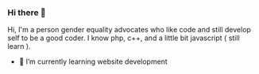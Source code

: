 ### Hi there 👋
Hi, I'm a person gender equality advocates who like code and still develop self to be a good coder. I know php, c++, and a little bit javascript ( still learn ).
- 🌱 I’m currently learning website development

<!--
**WillyFerry/WillyFerry** is a ✨ _special_ ✨ repository because its `README.md` (this file) appears on your GitHub profile.

Here are some ideas to get you started:

- 🔭 I’m currently working on ...
- 🌱 I’m currently learning ...
- 👯 I’m looking to collaborate on ...
- 🤔 I’m looking for help with ...
- 💬 Ask me about ...
- 📫 How to reach me: ...
- 😄 Pronouns: ...
- ⚡ Fun fact: ...
-->
